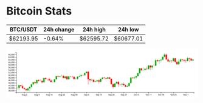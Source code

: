 # Bitcoin Stats

BTC/USDT|24h change|24h high|24h low|
|---|---|---|---|
|$62193.95|-0.64%|$62595.72|$60677.01|

<img src="./chart.svg">
